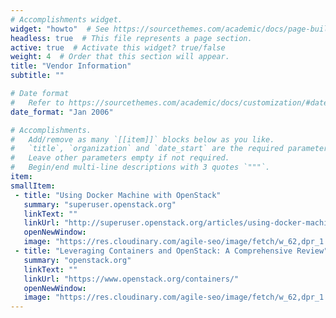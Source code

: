 ```yaml
---
# Accomplishments widget.
widget: "howto"  # See https://sourcethemes.com/academic/docs/page-builder/
headless: true  # This file represents a page section.
active: true  # Activate this widget? true/false
weight: 4  # Order that this section will appear.
title: "Vendor Information"
subtitle: ""

# Date format
#   Refer to https://sourcethemes.com/academic/docs/customization/#date-format
date_format: "Jan 2006"

# Accomplishments.
#   Add/remove as many `[[item]]` blocks below as you like.
#   `title`, `organization` and `date_start` are the required parameters.
#   Leave other parameters empty if not required.
#   Begin/end multi-line descriptions with 3 quotes `"""`.
item: 
smallItem: 
 - title: "Using Docker Machine with OpenStack"
   summary: "superuser.openstack.org"
   linkText: ""
   linkUrl: "http://superuser.openstack.org/articles/using-docker-machine-with-openstack"
   openNewWindow: 
   image: "https://res.cloudinary.com/agile-seo/image/fetch/w_62,dpr_1.0,d_blank_am8gzx.png/https%3A%2F%2Flogo.clearbit.com%2Fsuperuser.openstack.org%3Fsize%3D250"
 - title: "Leveraging Containers and OpenStack: A Comprehensive Review"
   summary: "openstack.org"
   linkText: ""
   linkUrl: "https://www.openstack.org/containers/"
   openNewWindow: 
   image: "https://res.cloudinary.com/agile-seo/image/fetch/w_62,dpr_1.0,d_blank_am8gzx.png/https%3A%2F%2Flogo.clearbit.com%2Fopenstack.org%3Fsize%3D250"
---
```


